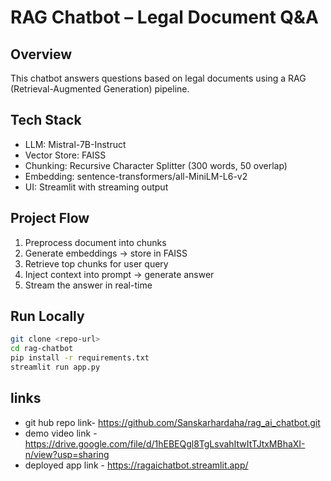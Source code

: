 # RAG Chatbot – Legal Document Q&A

##  Overview
This chatbot answers questions based on legal documents using a RAG (Retrieval-Augmented Generation) pipeline.

##  Tech Stack
-  LLM: Mistral-7B-Instruct
-  Vector Store: FAISS
-  Chunking: Recursive Character Splitter (300 words, 50 overlap)
-  Embedding: sentence-transformers/all-MiniLM-L6-v2
-  UI: Streamlit with streaming output

##  Project Flow
1. Preprocess document into chunks
2. Generate embeddings → store in FAISS
3. Retrieve top chunks for user query
4. Inject context into prompt → generate answer
5. Stream the answer in real-time

##  Run Locally
```bash
git clone <repo-url>
cd rag-chatbot
pip install -r requirements.txt
streamlit run app.py
```



##  links
- git hub repo link- https://github.com/Sanskarhardaha/rag_ai_chatbot.git
- demo video link - https://drive.google.com/file/d/1hEBEQgl8TgLsvahItwItTJtxMBhaXI-n/view?usp=sharing
- deployed app link - https://ragaichatbot.streamlit.app/
